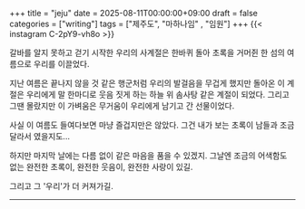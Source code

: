 +++
title = "jeju"
date = 2025-08-11T00:00:00+09:00
draft = false
categories = ["writing"]
tags = ["제주도", "마하나임" , "임원"]
+++
{{< instagram C-2pY9-vh8o >}}

갈바를 알지 못하고 걷기 시작한 우리의 사계절은 한바퀴 돌아
초록을 거머쥔 한 섬의 여름으로 우리를 이끌었다.

지난 여름은 끝나지 않을 것 같은 행군처럼 우리의 발걸음을 무겁게 했지만 돌아온 이 계절은 우리에게 말 한마디로 웃음 짓게 하는 하늘 위 솜사탕 같은 계절이 되었다. 그리고 그땐 몰랐지만 이 가벼움은 무거움이 우리에게 남기고 간 선물이었다.

사실 이 여름도 들여다보면 마냥 즐겁지만은 않았다. 그건 내가 보는 초록이 남들과 조금 달라서 였을지도...

하지만 마지막 날에는 다름 없이 같은 마음을 품을 수 있겠지.
그날엔 조금의 어색함도 없는 완전한 초록이, 완전한 웃음이, 완전한 사랑이 있길.

그리고 그 '우리'가 더 커져가길.

---
